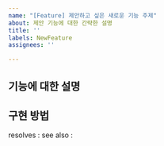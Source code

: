 ```yaml
---
name: "[Feature] 제안하고 싶은 새로운 기능 주제"
about: 제안 기능에 대한 간략한 설명
title: ''
labels: NewFeature
assignees: ''

---
```


## 기능에 대한 설명

## 구현 방법

resolves : 
see also :
